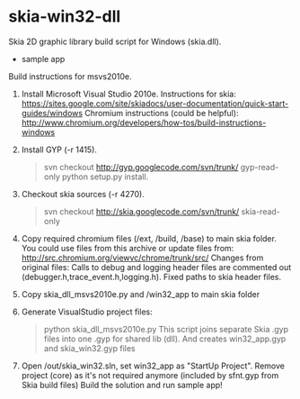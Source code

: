 skia-win32-dll
==============

Skia 2D graphic library build script for Windows (skia.dll).
+ sample app

Build instructions for msvs2010e.
1. Install Microsoft Visual Studio 2010e.
    Instructions for skia:
    https://sites.google.com/site/skiadocs/user-documentation/quick-start-guides/windows
    Chromium instructions (could be helpful):
    http://www.chromium.org/developers/how-tos/build-instructions-windows

2. Install GYP (-r 1415).
    >svn checkout http://gyp.googlecode.com/svn/trunk/ gyp-read-only
    >python setup.py install.

3. Checkout skia sources (-r 4270).
    >svn checkout http://skia.googlecode.com/svn/trunk/ skia-read-only
    
4. Copy required chromium files (/ext, /build, /base) to main skia folder.
    You could use files from this archive or update files from:
    http://src.chromium.org/viewvc/chrome/trunk/src/
    Changes from original files: 
        Calls to debug and logging header files are commented out (debugger.h,trace_event.h,logging.h).
        Fixed paths to skia header files.

5. Copy skia_dll_msvs2010e.py and /win32_app to main skia folder

6. Generate VisualStudio project files:
    >python skia_dll_msvs2010e.py
    This script joins separate Skia .gyp files into one .gyp for shared lib (dll).
    And creates win32_app.gyp and skia_win32.gyp files

7. Open /out/skia_win32.sln, set win32_app as "StartUp Project".
Remove project (core) as it's not required anymore (included by sfnt.gyp from Skia build files)
Build the solution and run sample app!
